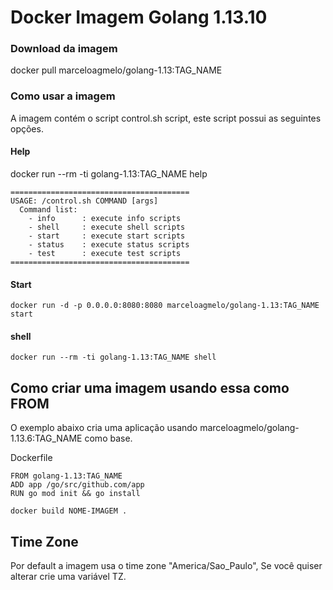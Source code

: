 # Docker Imagem Golang 1.13.10

### Download da imagem

docker pull marceloagmelo/golang-1.13:TAG_NAME

### Como usar a imagem

A imagem contém o script control.sh script, este script possui as seguintes opções.

#### Help

docker run --rm -ti golang-1.13:TAG_NAME help
```
========================================
USAGE: /control.sh COMMAND [args]
  Command list:
    - info      : execute info scripts
    - shell     : execute shell scripts
    - start     : execute start scripts
    - status    : execute status scripts
    - test      : execute test scripts
========================================
```

#### Start

```
docker run -d -p 0.0.0.0:8080:8080 marceloagmelo/golang-1.13:TAG_NAME start
```

#### shell

```
docker run --rm -ti golang-1.13:TAG_NAME shell
```

## Como criar uma imagem usando essa como FROM

O exemplo abaixo cria uma aplicação usando marceloagmelo/golang-1.13.6:TAG_NAME como base.

Dockerfile

```
FROM golang-1.13:TAG_NAME
ADD app /go/src/github.com/app
RUN go mod init && go install
```

```
docker build NOME-IMAGEM .
```

## Time Zone
Por default a imagem usa o time zone "America/Sao_Paulo", Se você quiser alterar crie uma variável TZ.
